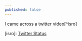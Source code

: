 ```yaml
---
published: false
---
```

I came across a twitter video[^isro]


[isro]: [Twitter Status](https://twitter.com/sdhrthmp/status/1622094327903289345)

